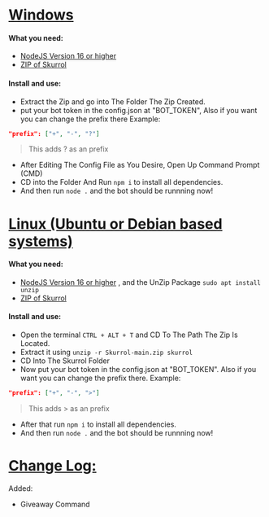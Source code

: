 # <ins>Windows</ins>
#### What you need:
+ [NodeJS Version 16 or higher](https://nodejs.org/dist/v16.13.2/node-v16.13.2-x64.msi)
+ [ZIP of Skurrol](https://github.com/Verxcy-Development-Inc/Skurrol/archive/refs/heads/main.zip)
#### Install and use:
+ Extract the Zip and go into The Folder The Zip Created.
+ put your bot token in the config.json at "BOT_TOKEN", Also if you want you can change the prefix there
Example:
```json
"prefix": ["+", "-", "?"]
```
> This adds ? as an prefix
+ After Editing The Config File as You Desire, Open Up Command Prompt (CMD)
+ CD into the Folder And Run 
``npm i`` to install all dependencies.
+ And then run ``node .`` and the bot should be runnning now!

# <ins>Linux (Ubuntu or Debian based systems)</ins>
#### What you need:
+ [NodeJS Version 16 or higher](https://joshtronic.com/2021/05/09/how-to-install-nodejs-16-on-ubuntu-2004-lts/) , and the UnZip Package `sudo apt install unzip`
+ [ZIP of Skurrol](https://github.com/Verxcy-Development-Inc/Skurrol/archive/refs/heads/main.zip)
#### Install and use:
+ Open the terminal `CTRL + ALT + T` and CD To The Path The Zip Is Located.
+ Extract it using ``unzip -r Skurrol-main.zip skurrol``
+ CD Into The Skurrol Folder
+ Now put your bot token in the config.json at "BOT_TOKEN". Also if you want you can change the prefix there.
Example:
```json
"prefix": ["+", "-", ">"]
```
> This adds > as an prefix
+ After that run ``npm i`` to install all dependencies.
+ And then run ``node .`` and the bot should be runnning now!

# <ins>Change Log:</ins>
Added:
+ Giveaway Command
